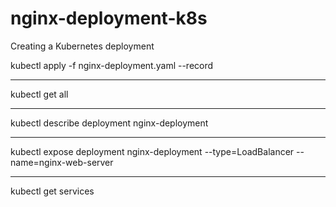 # nginx-deployment-k8s
Creating a Kubernetes deployment


kubectl apply -f nginx-deployment.yaml --record


-------------------------------

kubectl get all


-------------------------------------

kubectl describe deployment nginx-deployment

----------------------------------

kubectl expose deployment nginx-deployment --type=LoadBalancer --name=nginx-web-server

-------------------------------------

kubectl get services
